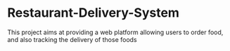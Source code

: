 # Restaurant-Delivery-System
This project aims at providing a web platform allowing users to order food, and also tracking the delivery of those foods
